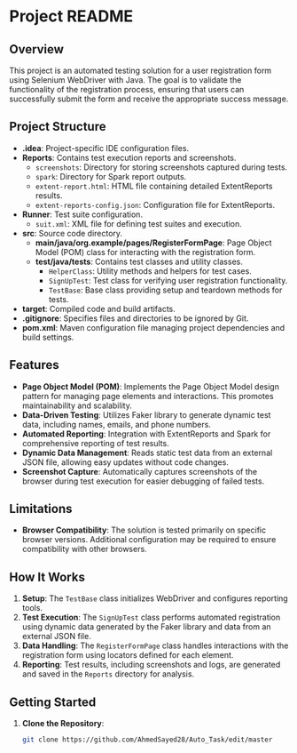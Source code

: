 # Project README

## Overview

This project is an automated testing solution for a user registration form using Selenium WebDriver with Java. The goal is to validate the functionality of the registration process, ensuring that users can successfully submit the form and receive the appropriate success message.

## Project Structure

- **.idea**: Project-specific IDE configuration files.
- **Reports**: Contains test execution reports and screenshots.
  - `screenshots`: Directory for storing screenshots captured during tests.
  - `spark`: Directory for Spark report outputs.
  - `extent-report.html`: HTML file containing detailed ExtentReports results.
  - `extent-reports-config.json`: Configuration file for ExtentReports.
- **Runner**: Test suite configuration.
  - `suit.xml`: XML file for defining test suites and execution.
- **src**: Source code directory.
  - **main/java/org.example/pages/RegisterFormPage**: Page Object Model (POM) class for interacting with the registration form.
  - **test/java/tests**: Contains test classes and utility classes.
    - `HelperClass`: Utility methods and helpers for test cases.
    - `SignUpTest`: Test class for verifying user registration functionality.
    - `TestBase`: Base class providing setup and teardown methods for tests.
- **target**: Compiled code and build artifacts.
- **.gitignore**: Specifies files and directories to be ignored by Git.
- **pom.xml**: Maven configuration file managing project dependencies and build settings.

## Features

- **Page Object Model (POM)**: Implements the Page Object Model design pattern for managing page elements and interactions. This promotes maintainability and scalability.
- **Data-Driven Testing**: Utilizes Faker library to generate dynamic test data, including names, emails, and phone numbers.
- **Automated Reporting**: Integration with ExtentReports and Spark for comprehensive reporting of test results.
- **Dynamic Data Management**: Reads static test data from an external JSON file, allowing easy updates without code changes.
- **Screenshot Capture**: Automatically captures screenshots of the browser during test execution for easier debugging of failed tests.

## Limitations

- **Browser Compatibility**: The solution is tested primarily on specific browser versions. Additional configuration may be required to ensure compatibility with other browsers.

## How It Works

1. **Setup**: The `TestBase` class initializes WebDriver and configures reporting tools.
2. **Test Execution**: The `SignUpTest` class performs automated registration using dynamic data generated by the Faker library and data from an external JSON file.
3. **Data Handling**: The `RegisterFormPage` class handles interactions with the registration form using locators defined for each element.
4. **Reporting**: Test results, including screenshots and logs, are generated and saved in the `Reports` directory for analysis.

## Getting Started

1. **Clone the Repository**:
   ```bash
   git clone https://github.com/AhmedSayed28/Auto_Task/edit/master

